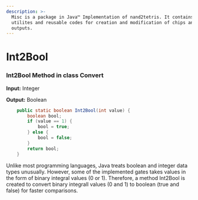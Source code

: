 ```yaml
---
description: >-
  Misc is a package in Java™ Implementation of nand2tetris. It contains basic
  utilites and reusable codes for creation and modification of chips and its
  outputs.
---
```


# Int2Bool

### Int2Bool Method in class Convert

**Input:** Integer

**Output:** Boolean&#x20;

```java
    public static boolean Int2Bool(int value) {
        boolean bool;
        if (value == 1) {
            bool = true;
        } else {
            bool = false;
        }
        return bool;
    }
```

Unlike most programming languages, Java treats boolean and integer data types unusually. However, some of the implemented gates takes values in the form of binary integral values (0 or 1). Therefore, a method Int2Bool is created to convert binary integrall values (0 and 1) to boolean (true and false) for faster comparisons.
